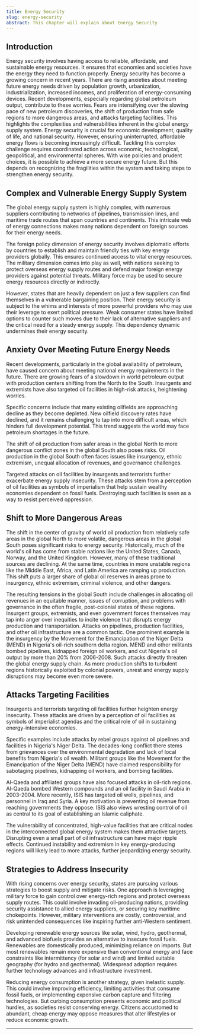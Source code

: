 ```yaml
---
title: Energy Security
slug: energy-security
abstract: This chapter will explain about Energy Security
---
```


## Introduction

Energy security involves having access to reliable, affordable, and sustainable energy resources. It ensures that economies and societies have the energy they need to function properly. Energy security has become a growing concern in recent years. There are rising anxieties about meeting future energy needs driven by population growth, urbanization, industrialization, increased incomes, and proliferation of energy-consuming devices. Recent developments, especially regarding global petroleum output, contribute to these worries. Fears are intensifying over the slowing pace of new petroleum discoveries, the shift of production from safe regions to more dangerous areas, and attacks targeting facilities. This highlights the complexities and vulnerabilities inherent in the global energy supply system. Energy security is crucial for economic development, quality of life, and national security. However, ensuring uninterrupted, affordable energy flows is becoming increasingly difficult. Tackling this complex challenge requires coordinated action across economic, technological, geopolitical, and environmental spheres. With wise policies and prudent choices, it is possible to achieve a more secure energy future. But this depends on recognizing the fragilities within the system and taking steps to strengthen energy security.

## Complex and Vulnerable Energy Supply System

The global energy supply system is highly complex, with numerous suppliers contributing to networks of pipelines, transmission lines, and maritime trade routes that span countries and continents. This intricate web of energy connections makes many nations dependent on foreign sources for their energy needs. 

The foreign policy dimension of energy security involves diplomatic efforts by countries to establish and maintain friendly ties with key energy providers globally. This ensures continued access to vital energy resources. The military dimension comes into play as well, with nations seeking to protect overseas energy supply routes and defend major foreign energy providers against potential threats. Military force may be used to secure energy resources directly or indirectly.

However, states that are heavily dependent on just a few suppliers can find themselves in a vulnerable bargaining position. Their energy security is subject to the whims and interests of more powerful providers who may use their leverage to exert political pressure. Weak consumer states have limited options to counter such moves due to their lack of alternative suppliers and the critical need for a steady energy supply. This dependency dynamic undermines their energy security.

## Anxiety Over Meeting Future Energy Needs

Recent developments, particularly in the global availability of petroleum, have caused concern about meeting national energy requirements in the future. There are growing fears of a slowdown in world petroleum output with production centers shifting from the North to the South. Insurgents and extremists have also targeted oil facilities in high-risk attacks, heightening worries. 

Specific concerns include that many existing oilfields are approaching decline as they become depleted. New oilfield discovery rates have declined, and it remains challenging to tap into more difficult areas, which hinders full development potential. This trend suggests the world may face petroleum shortages in the future.

The shift of oil production from safer areas in the global North to more dangerous conflict zones in the global South also poses risks. Oil production in the global South often faces issues like insurgency, ethnic extremism, unequal allocation of revenues, and governance challenges.

Targeted attacks on oil facilities by insurgents and terrorists further exacerbate energy supply insecurity. These attacks stem from a perception of oil facilities as symbols of imperialism that help sustain wealthy economies dependent on fossil fuels. Destroying such facilities is seen as a way to resist perceived oppression.

## Shift to More Dangerous Areas 

The shift in the center of gravity of world oil production from relatively safe areas in the global North to more volatile, dangerous areas in the global South poses significant risks to energy security. Historically, much of the world's oil has come from stable nations like the United States, Canada, Norway, and the United Kingdom. However, many of these traditional sources are declining. At the same time, countries in more unstable regions like the Middle East, Africa, and Latin America are ramping up production. This shift puts a larger share of global oil reserves in areas prone to insurgency, ethnic extremism, criminal violence, and other dangers.

The resulting tensions in the global South include challenges in allocating oil revenues in an equitable manner, issues of corruption, and problems with governance in the often fragile, post-colonial states of these regions. Insurgent groups, extremists, and even government forces themselves may tap into anger over inequities to incite violence that disrupts energy production and transportation. Attacks on pipelines, production facilities, and other oil infrastructure are a common tactic. One prominent example is the insurgency by the Movement for the Emancipation of the Niger Delta (MEND) in Nigeria's oil-rich southern delta region. MEND and other militants bombed pipelines, kidnapped foreign oil workers, and cut Nigeria's oil output by more than 20% from 2006-2008. Such attacks directly threaten the global energy supply chain. As more production shifts to turbulent regions historically exploited by colonial powers, unrest and energy supply disruptions may become even more severe.

## Attacks Targeting Facilities

Insurgents and terrorists targeting oil facilities further heighten energy insecurity. These attacks are driven by a perception of oil facilities as symbols of imperialist agendas and the critical role of oil in sustaining energy-intensive economies. 

Specific examples include attacks by rebel groups against oil pipelines and facilities in Nigeria's Niger Delta. The decades-long conflict there stems from grievances over the environmental degradation and lack of local benefits from Nigeria's oil wealth. Militant groups like the Movement for the Emancipation of the Niger Delta (MEND) have claimed responsibility for sabotaging pipelines, kidnapping oil workers, and bombing facilities. 

Al-Qaeda and affiliated groups have also focused attacks in oil-rich regions. Al-Qaeda bombed Western compounds and an oil facility in Saudi Arabia in 2003-2004. More recently, ISIS has targeted oil wells, pipelines, and personnel in Iraq and Syria. A key motivation is preventing oil revenue from reaching governments they oppose. ISIS also views wresting control of oil as central to its goal of establishing an Islamic caliphate.

The vulnerability of concentrated, high-value facilities that are critical nodes in the interconnected global energy system makes them attractive targets. Disrupting even a small part of oil infrastructure can have major ripple effects. Continued instability and extremism in key energy-producing regions will likely lead to more attacks, further jeopardizing energy security.

## Strategies to Address Insecurity

With rising concerns over energy security, states are pursuing various strategies to boost supply and mitigate risks. One approach is leveraging military force to gain control over energy-rich regions and protect overseas supply routes. This could involve invading oil-producing nations, providing security assistance to allied energy suppliers, or securing key maritime chokepoints. However, military interventions are costly, controversial, and risk unintended consequences like inspiring further anti-Western sentiment.

Developing renewable energy sources like solar, wind, hydro, geothermal, and advanced biofuels provides an alternative to insecure fossil fuels. Renewables are domestically produced, minimizing reliance on imports. But most renewables remain more expensive than conventional energy and face constraints like intermittency (for solar and wind) and limited suitable geography (for hydro and geothermal). Widespread adoption requires further technology advances and infrastructure investment.  

Reducing energy consumption is another strategy, given inelastic supply. This could involve improving efficiency, limiting activities that consume fossil fuels, or implementing expensive carbon capture and filtering technologies. But curbing consumption presents economic and political hurdles, as societies resist conserving energy. Citizens accustomed to abundant, cheap energy may oppose measures that alter lifestyles or reduce economic growth.


---
    
